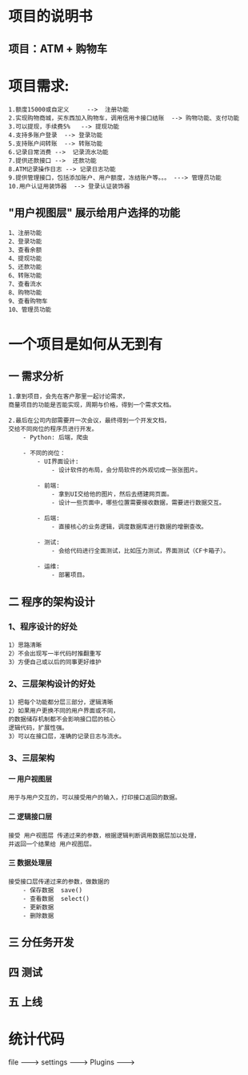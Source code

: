 # 项目的说明书
## 项目：ATM + 购物车

# 项目需求:
    1.额度15000或自定义     -->  注册功能
    2.实现购物商城，买东西加入购物车，调用信用卡接口结账  --> 购物功能、支付功能
    3.可以提现，手续费5%   --> 提现功能
    4.支持多账户登录  --> 登录功能
    5.支持账户间转账  --> 转账功能
    6.记录日常消费 -->  记录流水功能
    7.提供还款接口 -->  还款功能
    8.ATM记录操作日志 --> 记录日志功能
    9.提供管理接口，包括添加账户、用户额度，冻结账户等。。。 ---> 管理员功能
    10.用户认证用装饰器  --> 登录认证装饰器
    

## "用户视图层" 展示给用户选择的功能
    1、注册功能
    2、登录功能
    3、查看余额
    4、提现功能
    5、还款功能
    6、转账功能
    7、查看流水
    8、购物功能
    9、查看购物车
    10、管理员功能

# 一个项目是如何从无到有
## 一 需求分析
    1.拿到项目，会先在客户那里一起讨论需求，
    商量项目的功能是否能实现，周期与价格，得到一个需求文档。
    
    2.最后在公司内部需要开一次会议，最终得到一个开发文档，
    交给不同岗位的程序员进行开发。
        - Python: 后端，爬虫
        
        - 不同的岗位：
            - UI界面设计:
                - 设计软件的布局，会分局软件的外观切成一张张图片。
            
            - 前端:
                - 拿到UI交给他的图片，然后去搭建网页面。
                - 设计一些页面中，哪些位置需要接收数据，需要进行数据交互。
            
            - 后端:
                - 直接核心的业务逻辑，调度数据库进行数据的增删查改。
            
            - 测试:
                - 会给代码进行全面测试，比如压力测试，界面测试（CF卡箱子）。
            
            - 运维:
                - 部署项目。
        
        
        
    
## 二 程序的架构设计
### 1、程序设计的好处
    1）思路清晰
    2）不会出现写一半代码时推翻重写
    3）方便自己或以后的同事更好维护
    
### 2、三层架构设计的好处
    1）把每个功能都分层三部分，逻辑清晰
    2）如果用户更换不同的用户界面或不同，
    的数据储存机制都不会影响接口层的核心
    逻辑代码，扩展性强。
    3）可以在接口层，准确的记录日志与流水。
    
### 3、三层架构
#### 一 用户视图层
    用于与用户交互的，可以接受用户的输入，打印接口返回的数据。
    
#### 二 逻辑接口层
    接受 用户视图层 传递过来的参数，根据逻辑判断调用数据层加以处理，
    并返回一个结果给 用户视图层。
    
#### 三 数据处理层
    接受接口层传递过来的参数，做数据的 
        - 保存数据  save()
        - 查看数据  select()
        - 更新数据
        - 删除数据

## 三 分任务开发
## 四 测试
## 五 上线



# 统计代码
file ---> settings ---> Plugins ---> 
